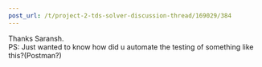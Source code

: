 ```yaml
---
post_url: /t/project-2-tds-solver-discussion-thread/169029/384
---
```

Thanks Saransh.  
PS: Just wanted to know how did u automate the testing of something like this?(Postman?)